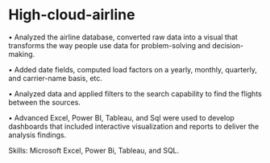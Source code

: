 # High-cloud-airline
• Analyzed the airline database, converted raw data into a visual that transforms the way people use data for problem-solving and decision-making.

• Added date fields, computed load factors on a yearly, monthly, quarterly, and carrier-name basis, etc.

• Analyzed data and applied filters to the search capability to find the flights between the sources.

• Advanced Excel, Power BI, Tableau, and Sql were used to develop dashboards that included interactive visualization and reports to deliver the analysis findings.

Skills: Microsoft Excel, Power Bi, Tableau, and SQL.
